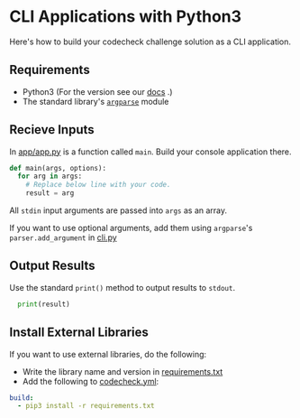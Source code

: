 # CLI Applications with Python3

Here's how to build your codecheck challenge solution as a CLI application.  

## Requirements

- Python3 (For the version see our [docs](https://code-check.github.io/docs/en/reference_users/#serverside-language-and-tool-versions) .)
- The standard library's [`argparse`](https://docs.python.org/3.5/library/argparse.html) module

## Recieve Inputs

In [app/app.py](app/app.py) is a function called `main`.
Build your console application there.  

``` python
def main(args, options):
  for arg in args:
    # Replace below line with your code.
    result = arg
```

All `stdin` input arguments are passed into `args` as an array.  

If you want to use optional arguments, add them using `argparse`'s `parser.add_argument` in [cli.py](cli.py)

## Output Results
Use the standard `print()` method to output results to `stdout`.

``` python
  print(result)
```

## Install External Libraries
If you want to use external libraries, do the following:

- Write the library name and version in [requirements.txt](requirements.txt)
- Add the following to [codecheck.yml](codecheck.yml):

``` yaml
build:
  - pip3 install -r requirements.txt
```
